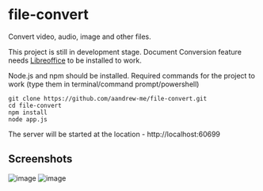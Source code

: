 # file-convert
Convert video, audio, image and other files.

This project is still in development stage.
Document Conversion feature needs [Libreoffice](https://www.libreoffice.org/) to be installed to work.

Node.js and npm should be installed.
Required commands for the project to work (type them in terminal/command prompt/powershell)

```
git clone https://github.com/aandrew-me/file-convert.git
cd file-convert
npm install
node app.js
```
The server will be started at the location - http://localhost:60699

## Screenshots
![image](https://user-images.githubusercontent.com/66430340/178760102-1ee10109-ea15-40e9-88ca-82940e282554.png)
![image](https://user-images.githubusercontent.com/66430340/178760177-db14b1a8-4a6a-4440-96e6-0c89fc5cff76.png)



